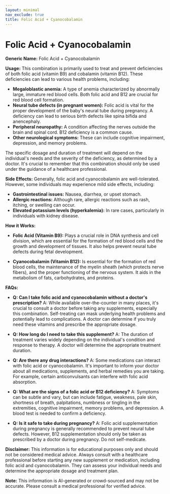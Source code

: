 ```yaml
---
layout: minimal
nav_exclude: true
title: Folic Acid + Cyanocobalamin
---
```


# Folic Acid + Cyanocobalamin

**Generic Name:** Folic Acid + Cyanocobalamin

**Usage:** This combination is primarily used to treat and prevent deficiencies of both folic acid (vitamin B9) and cobalamin (vitamin B12).  These deficiencies can lead to various health problems, including:

* **Megaloblastic anemia:** A type of anemia characterized by abnormally large, immature red blood cells.  Both folic acid and B12 are crucial for red blood cell formation.
* **Neural tube defects (in pregnant women):** Folic acid is vital for the proper development of the baby's neural tube during pregnancy.  A deficiency can lead to serious birth defects like spina bifida and anencephaly.
* **Peripheral neuropathy:**  A condition affecting the nerves outside the brain and spinal cord.  B12 deficiency is a common cause.
* **Other neurological symptoms:**  These can include cognitive impairment, depression, and memory problems.

The specific dosage and duration of treatment will depend on the individual's needs and the severity of the deficiency, as determined by a doctor.  It's crucial to remember that this combination should only be used under the guidance of a healthcare professional.

**Side Effects:**  Generally, folic acid and cyanocobalamin are well-tolerated.  However, some individuals may experience mild side effects, including:

* **Gastrointestinal issues:** Nausea, diarrhea, or upset stomach.
* **Allergic reactions:**  Although rare, allergic reactions such as rash, itching, or swelling can occur.
* **Elevated potassium levels (hyperkalemia):**  In rare cases, particularly in individuals with kidney disease.

**How it Works:**

* **Folic Acid (Vitamin B9):** Plays a crucial role in DNA synthesis and cell division, which are essential for the formation of red blood cells and the growth and development of tissues.  It also helps prevent neural tube defects during fetal development.

* **Cyanocobalamin (Vitamin B12):** Is essential for the formation of red blood cells, the maintenance of the myelin sheath (which protects nerve fibers), and the proper functioning of the nervous system.  It aids in the metabolism of fats, carbohydrates, and proteins.


**FAQs:**

* **Q: Can I take folic acid and cyanocobalamin without a doctor's prescription?**  A: While available over-the-counter in many places, it's crucial to consult a doctor before taking any supplements, especially this combination.  Self-treating can mask underlying health problems and potentially lead to complications.  A doctor can determine if you truly need these vitamins and prescribe the appropriate dosage.

* **Q: How long do I need to take this supplement?** A: The duration of treatment varies widely depending on the individual's condition and response to therapy.  A doctor will determine the appropriate treatment duration.

* **Q: Are there any drug interactions?** A:  Some medications can interact with folic acid or cyanocobalamin.  It's important to inform your doctor about all medications, supplements, and herbal remedies you are taking.  For example, certain anticonvulsants can interfere with folic acid absorption.

* **Q: What are the signs of a folic acid or B12 deficiency?** A: Symptoms can be subtle and vary, but can include fatigue, weakness, pale skin, shortness of breath, palpitations, numbness or tingling in the extremities, cognitive impairment, memory problems, and depression.  A blood test is needed to confirm a deficiency.

* **Q:  Is it safe to take during pregnancy?** A: Folic acid supplementation during pregnancy is generally recommended to prevent neural tube defects. However, B12 supplementation should only be taken as prescribed by a doctor during pregnancy.  Do not self-medicate.


**Disclaimer:** This information is for educational purposes only and should not be considered medical advice. Always consult with a healthcare professional before starting any new supplement or medication, including folic acid and cyanocobalamin.  They can assess your individual needs and determine the appropriate dosage and treatment plan.


**Note:** This information is AI-generated or crowd-sourced and may not be accurate. Please consult a medical professional for verified advice.